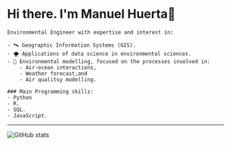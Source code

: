 # Hi there. I'm Manuel Huerta👋

```
Environmental Engineer with expertise and interest in:

- 🛰 Geographic Information Systems (GIS).
- 🌪 Applications of data science in environmental sciences.
- 🌊 Environmental modelling, focused on the processes involved in:
    - Air-ocean interactions,
    - Weather forecast,and 
    - Air qualitsy modelling.
```
```
### Main Programming skills:
- Python
- R.
- SQL.
- JavaScript.
```

---

![GitHub stats](https://github-readme-stats.vercel.app/api?username=maniconaji&show_icons=true&theme=gruvbox&count_private=true) 

<!--
**maniconaji/maniconaji** is a ✨ _special_ ✨ repository because its `README.md` (this file) appears on your GitHub profile.

Here are some ideas to get you started:

- 🔭 I’m currently working on ...
- 👯 I’m looking to collaborate on ...
- 🤔 I’m looking for help with ...
- 💬 Ask me about ...
- 📫 How to reach me: ...
- 😄 Pronouns: ...
- 
--> 